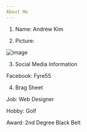 ```yaml
---
About Me
---
```


1. Name: Andrew Kim

2. Picture:

![image](https://user-images.githubusercontent.com/85084723/120249049-8b45b500-c247-11eb-9981-eba948d0bc8a.png)

3. Social Media Information

Facebook: Fyre55

4. Brag Sheet

Job: Web Designer

Hobby: Golf

Award: 2nd Degree Black Belt 
